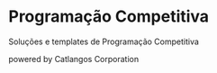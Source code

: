 # Programação Competitiva
Soluções e templates de Programação Competitiva

powered by Catlangos Corporation
